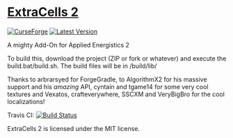 [ExtraCells 2](https://minecraft.curseforge.com/projects/extracells2)
==========
[![CurseForge](http://cf.way2muchnoise.eu/full_229218_downloads.svg)](https://minecraft.curseforge.com/projects/extracells2)
[![Latest Version](http://cf.way2muchnoise.eu/versions/For%20MC_229218_all.svg)](https://minecraft.curseforge.com/projects/extracells2/files/latest)


A mighty Add-On for Applied Energistics 2

To build this, download the project (ZIP or fork or whatever) and execute the build.bat/build.sh. The build files will be in /build/lib/

Thanks to arbrarsyed for ForgeGradle, to AlgorithmX2 for his massive support and his *amazing* API, cyntain and tgame14 for some very cool textures and Vexatos, crafteverywhere, SSCXM and VeryBigBro for the cool localizations! 

Travis CI: [![Build Status](https://travis-ci.org/ExtraCells/ExtraCells2.svg?branch=rv6-1.12)](https://travis-ci.org/ExtraCells/ExtraCells2)

ExtraCells 2 is licensed under the MIT license.
